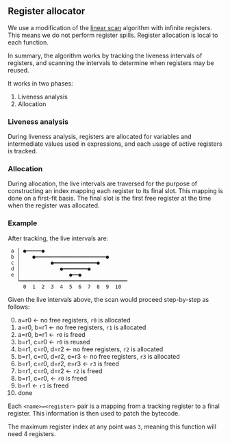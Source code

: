 ## Register allocator

We use a modification of the [linear scan](https://web.archive.org/web/20221205135642/http://web.cs.ucla.edu/~palsberg/course/cs132/linearscan.pdf)
algorithm with infinite registers. This means we do not perform register
spills. Register allocation is local to each function.

In summary, the algorithm works by tracking the liveness intervals of
registers, and scanning the intervals to determine when registers may be
reused.

It works in two phases:
1. Liveness analysis
2. Allocation

### Liveness analysis

During liveness analysis, registers are allocated for variables and
intermediate values used in expressions, and each usage of active registers
is tracked.

### Allocation

During allocation, the live intervals are traversed for the purpose of
constructing an index mapping each register to its final slot.
This mapping is done on a first-fit basis. The final slot is the first
free register at the time when the register was allocated.

### Example

After tracking, the live intervals are:

```text,ignore
 a │ ●━━━━━●
 b │    ●━━━━━━━━━━━━━━━━━━━━━━━●
 c │          ●━━━━━━━━━━━━━━●
 d │             ●━━━━━━━━●
 e │                ●━━●
   ┕━━━━━━━━━━━━━━━━━━━━━━━━━━━━━━━━━━━
     0  1  2  3  4  5  6  7  8  9  10
```

Given the live intervals above, the scan would proceed step-by-step as
follows:

0. a=r0 <- no free registers, `r0` is allocated
1. a=r0, b=r1 <- no free registers, `r1` is allocated
2. a=r0, b=r1 <- `r0` is freed
3. b=r1, c=r0 <- `r0` is reused
4. b=r1, c=r0, d=r2 <- no free registers, `r2` is allocated
5. b=r1, c=r0, d=r2, e=r3 <- no free registers, `r3` is allocated
6. b=r1, c=r0, d=r2, e=r3 <- `r3` is freed
7. b=r1, c=r0, d=r2 <- `r2` is freed
8. b=r1, c=r0, <- `r0` is freed
9. b=r1 <- `r1` is freed
10. done

Each `<name>=<register>` pair is a mapping from a tracking register to a
final register. This information is then used to patch the bytecode.

The maximum register index at any point was `3`, meaning this function will
need 4 registers.
